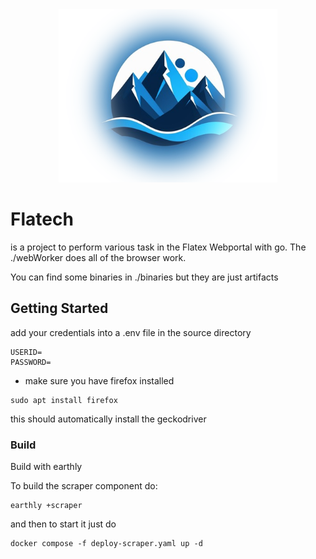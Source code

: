 <div align="center">
<img src="./mountain_fuzzy.png" width="350">
</div>

# Flatech 

is a project to perform various task in the Flatex Webportal with go.
The ./webWorker does all of the browser work.

You can find some binaries in ./binaries but they are just artifacts

## Getting Started
add your credentials into a .env file in the source directory
~~~
USERID=
PASSWORD=
~~~

- make sure you have firefox installed 
~~~
sudo apt install firefox
~~~
this should automatically install the geckodriver

### Build
Build with earthly

To build the scraper component do:
~~~
earthly +scraper
~~~
and then to start it just do
~~~
docker compose -f deploy-scraper.yaml up -d
~~~

